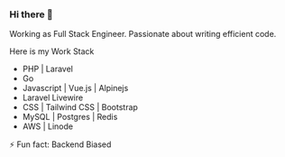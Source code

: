 ### Hi there 👋

Working as Full Stack Engineer. Passionate about writing efficient code.  

Here is my Work Stack
- PHP | Laravel
- Go
- Javascript | Vue.js | Alpinejs
- Laravel Livewire
- CSS | Tailwind CSS | Bootstrap
- MySQL | Postgres | Redis
- AWS | Linode

⚡ Fun fact: Backend Biased

